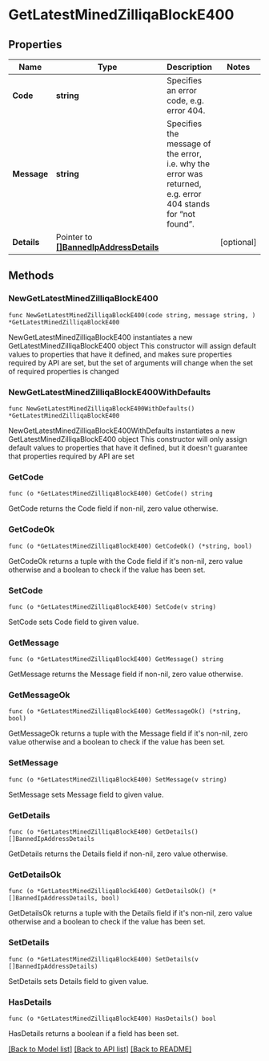 # GetLatestMinedZilliqaBlockE400

## Properties

Name | Type | Description | Notes
------------ | ------------- | ------------- | -------------
**Code** | **string** | Specifies an error code, e.g. error 404. | 
**Message** | **string** | Specifies the message of the error, i.e. why the error was returned, e.g. error 404 stands for “not found”. | 
**Details** | Pointer to [**[]BannedIpAddressDetails**](BannedIpAddressDetails.md) |  | [optional] 

## Methods

### NewGetLatestMinedZilliqaBlockE400

`func NewGetLatestMinedZilliqaBlockE400(code string, message string, ) *GetLatestMinedZilliqaBlockE400`

NewGetLatestMinedZilliqaBlockE400 instantiates a new GetLatestMinedZilliqaBlockE400 object
This constructor will assign default values to properties that have it defined,
and makes sure properties required by API are set, but the set of arguments
will change when the set of required properties is changed

### NewGetLatestMinedZilliqaBlockE400WithDefaults

`func NewGetLatestMinedZilliqaBlockE400WithDefaults() *GetLatestMinedZilliqaBlockE400`

NewGetLatestMinedZilliqaBlockE400WithDefaults instantiates a new GetLatestMinedZilliqaBlockE400 object
This constructor will only assign default values to properties that have it defined,
but it doesn't guarantee that properties required by API are set

### GetCode

`func (o *GetLatestMinedZilliqaBlockE400) GetCode() string`

GetCode returns the Code field if non-nil, zero value otherwise.

### GetCodeOk

`func (o *GetLatestMinedZilliqaBlockE400) GetCodeOk() (*string, bool)`

GetCodeOk returns a tuple with the Code field if it's non-nil, zero value otherwise
and a boolean to check if the value has been set.

### SetCode

`func (o *GetLatestMinedZilliqaBlockE400) SetCode(v string)`

SetCode sets Code field to given value.


### GetMessage

`func (o *GetLatestMinedZilliqaBlockE400) GetMessage() string`

GetMessage returns the Message field if non-nil, zero value otherwise.

### GetMessageOk

`func (o *GetLatestMinedZilliqaBlockE400) GetMessageOk() (*string, bool)`

GetMessageOk returns a tuple with the Message field if it's non-nil, zero value otherwise
and a boolean to check if the value has been set.

### SetMessage

`func (o *GetLatestMinedZilliqaBlockE400) SetMessage(v string)`

SetMessage sets Message field to given value.


### GetDetails

`func (o *GetLatestMinedZilliqaBlockE400) GetDetails() []BannedIpAddressDetails`

GetDetails returns the Details field if non-nil, zero value otherwise.

### GetDetailsOk

`func (o *GetLatestMinedZilliqaBlockE400) GetDetailsOk() (*[]BannedIpAddressDetails, bool)`

GetDetailsOk returns a tuple with the Details field if it's non-nil, zero value otherwise
and a boolean to check if the value has been set.

### SetDetails

`func (o *GetLatestMinedZilliqaBlockE400) SetDetails(v []BannedIpAddressDetails)`

SetDetails sets Details field to given value.

### HasDetails

`func (o *GetLatestMinedZilliqaBlockE400) HasDetails() bool`

HasDetails returns a boolean if a field has been set.


[[Back to Model list]](../README.md#documentation-for-models) [[Back to API list]](../README.md#documentation-for-api-endpoints) [[Back to README]](../README.md)


